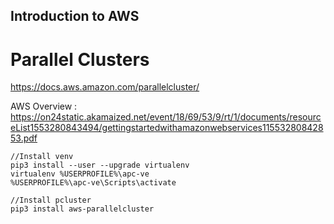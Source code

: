 ## Introduction to AWS 

# Parallel Clusters
https://docs.aws.amazon.com/parallelcluster/


AWS Overview : https://on24static.akamaized.net/event/18/69/53/9/rt/1/documents/resourceList1553280843494/gettingstartedwithamazonwebservices11553280842853.pdf

```
//Install venv
pip3 install --user --upgrade virtualenv
virtualenv %USERPROFILE%\apc-ve
%USERPROFILE%\apc-ve\Scripts\activate

//Install pcluster
pip3 install aws-parallelcluster
```
